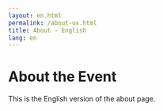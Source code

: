 ```yaml
---
layout: en.html
permalink: /about-us.html
title: About - English
lang: en
---
```

# About the Event
This is the English version of the about page.
